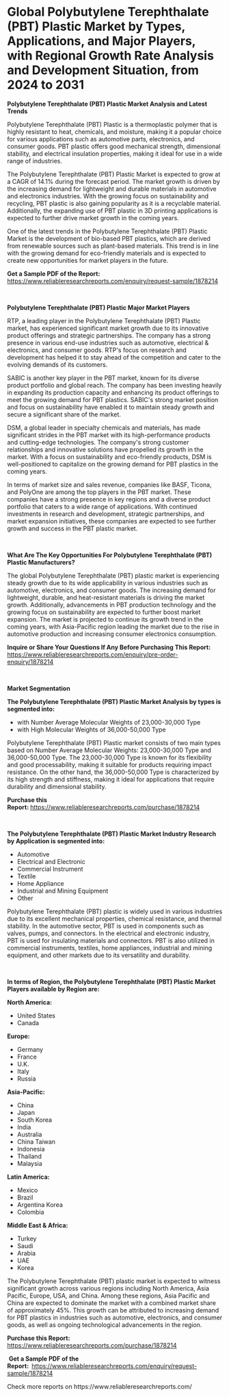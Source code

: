 <p><h1>Global Polybutylene Terephthalate (PBT) Plastic Market by Types, Applications, and Major Players, with Regional Growth Rate Analysis and Development Situation, from 2024 to 2031</h1></p><p><strong>Polybutylene Terephthalate (PBT) Plastic Market Analysis and Latest Trends</strong></p>
<p><p>Polybutylene Terephthalate (PBT) Plastic is a thermoplastic polymer that is highly resistant to heat, chemicals, and moisture, making it a popular choice for various applications such as automotive parts, electronics, and consumer goods. PBT plastic offers good mechanical strength, dimensional stability, and electrical insulation properties, making it ideal for use in a wide range of industries.</p><p>The Polybutylene Terephthalate (PBT) Plastic Market is expected to grow at a CAGR of 14.1% during the forecast period. The market growth is driven by the increasing demand for lightweight and durable materials in automotive and electronics industries. With the growing focus on sustainability and recycling, PBT plastic is also gaining popularity as it is a recyclable material. Additionally, the expanding use of PBT plastic in 3D printing applications is expected to further drive market growth in the coming years.</p><p>One of the latest trends in the Polybutylene Terephthalate (PBT) Plastic Market is the development of bio-based PBT plastics, which are derived from renewable sources such as plant-based materials. This trend is in line with the growing demand for eco-friendly materials and is expected to create new opportunities for market players in the future.</p></p>
<p><strong>Get a Sample PDF of the Report:&nbsp;</strong> <a href="https://www.reliableresearchreports.com/enquiry/request-sample/1878214">https://www.reliableresearchreports.com/enquiry/request-sample/1878214</a></p>
<p>&nbsp;</p>
<p><strong>Polybutylene Terephthalate (PBT) Plastic Major Market Players</strong></p>
<p><p>RTP, a leading player in the Polybutylene Terephthalate (PBT) Plastic market, has experienced significant market growth due to its innovative product offerings and strategic partnerships. The company has a strong presence in various end-use industries such as automotive, electrical & electronics, and consumer goods. RTP's focus on research and development has helped it to stay ahead of the competition and cater to the evolving demands of its customers.</p><p>SABIC is another key player in the PBT market, known for its diverse product portfolio and global reach. The company has been investing heavily in expanding its production capacity and enhancing its product offerings to meet the growing demand for PBT plastics. SABIC's strong market position and focus on sustainability have enabled it to maintain steady growth and secure a significant share of the market.</p><p>DSM, a global leader in specialty chemicals and materials, has made significant strides in the PBT market with its high-performance products and cutting-edge technologies. The company's strong customer relationships and innovative solutions have propelled its growth in the market. With a focus on sustainability and eco-friendly products, DSM is well-positioned to capitalize on the growing demand for PBT plastics in the coming years.</p><p>In terms of market size and sales revenue, companies like BASF, Ticona, and PolyOne are among the top players in the PBT market. These companies have a strong presence in key regions and a diverse product portfolio that caters to a wide range of applications. With continued investments in research and development, strategic partnerships, and market expansion initiatives, these companies are expected to see further growth and success in the PBT plastic market.</p></p>
<p>&nbsp;</p>
<p><strong>What Are The Key Opportunities For Polybutylene Terephthalate (PBT) Plastic Manufacturers?</strong></p>
<p><p>The global Polybutylene Terephthalate (PBT) plastic market is experiencing steady growth due to its wide applicability in various industries such as automotive, electronics, and consumer goods. The increasing demand for lightweight, durable, and heat-resistant materials is driving the market growth. Additionally, advancements in PBT production technology and the growing focus on sustainability are expected to further boost market expansion. The market is projected to continue its growth trend in the coming years, with Asia-Pacific region leading the market due to the rise in automotive production and increasing consumer electronics consumption.</p></p>
<p><strong>Inquire or Share Your Questions If Any Before Purchasing This Report:</strong> <a href="https://www.reliableresearchreports.com/enquiry/pre-order-enquiry/1878214">https://www.reliableresearchreports.com/enquiry/pre-order-enquiry/1878214</a></p>
<p>&nbsp;</p>
<p><strong>Market Segmentation</strong></p>
<p><strong>The Polybutylene Terephthalate (PBT) Plastic Market Analysis by types is segmented into:</strong></p>
<p><ul><li>with Number Average Molecular Weights of 23,000-30,000 Type</li><li>with High Molecular Weights of 36,000-50,000 Type</li></ul></p>
<p><p>Polybutylene Terephthalate (PBT) Plastic market consists of two main types based on Number Average Molecular Weights: 23,000-30,000 Type and 36,000-50,000 Type. The 23,000-30,000 Type is known for its flexibility and good processability, making it suitable for products requiring impact resistance. On the other hand, the 36,000-50,000 Type is characterized by its high strength and stiffness, making it ideal for applications that require durability and dimensional stability.</p></p>
<p><strong>Purchase this Report:&nbsp;</strong><a href="https://www.reliableresearchreports.com/purchase/1878214">https://www.reliableresearchreports.com/purchase/1878214</a></p>
<p>&nbsp;</p>
<p><strong>The Polybutylene Terephthalate (PBT) Plastic Market Industry Research by Application is segmented into:</strong></p>
<p><ul><li>Automotive</li><li>Electrical and Electronic</li><li>Commercial Instrument</li><li>Textile</li><li>Home Appliance</li><li>Industrial and Mining Equipment</li><li>Other</li></ul></p>
<p><p>Polybutylene Terephthalate (PBT) plastic is widely used in various industries due to its excellent mechanical properties, chemical resistance, and thermal stability. In the automotive sector, PBT is used in components such as valves, pumps, and connectors. In the electrical and electronic industry, PBT is used for insulating materials and connectors. PBT is also utilized in commercial instruments, textiles, home appliances, industrial and mining equipment, and other markets due to its versatility and durability.</p></p>
<p>&nbsp;</p>
<p><strong>In terms of Region, the Polybutylene Terephthalate (PBT) Plastic Market Players available by Region are:</strong></p>
<p>
    <p> <strong> North America: </strong>
        <ul>
            <li>United States</li>
            <li>Canada</li>
        </ul>
        </p> 
    <p> <strong> Europe: </strong>
        <ul>
            <li>Germany</li>
            <li>France</li>
            <li>U.K.</li>
            <li>Italy</li>
            <li>Russia</li>
        </ul>
        </p> 
    <p> <strong> Asia-Pacific: </strong>
        <ul>
            <li>China</li>
            <li>Japan</li>
            <li>South Korea</li>
            <li>India</li>
            <li>Australia</li>
            <li>China Taiwan</li>
            <li>Indonesia</li>
            <li>Thailand</li>
            <li>Malaysia</li>
        </ul>
        </p> 
    <p> <strong> Latin America: </strong>
        <ul>
            <li>Mexico</li>
            <li>Brazil</li>
            <li>Argentina Korea</li>
            <li>Colombia</li>
        </ul>
        </p> 
    <p> <strong> Middle East & Africa: </strong>
        <ul>
            <li>Turkey</li>
            <li>Saudi</li>
            <li>Arabia</li>
            <li>UAE</li>
            <li>Korea</li>
        </ul>
    </p>
    </p>
<p><p>The Polybutylene Terephthalate (PBT) plastic market is expected to witness significant growth across various regions including North America, Asia Pacific, Europe, USA, and China. Among these regions, Asia Pacific and China are expected to dominate the market with a combined market share of approximately 45%. This growth can be attributed to increasing demand for PBT plastics in industries such as automotive, electronics, and consumer goods, as well as ongoing technological advancements in the region.</p></p>
<p><strong>Purchase this Report: </strong><a href="https://www.reliableresearchreports.com/purchase/1878214">https://www.reliableresearchreports.com/purchase/1878214</a></p>
<p>&nbsp;<strong>Get a Sample PDF of the Report:&nbsp;&nbsp;</strong><a href="https://www.reliableresearchreports.com/enquiry/request-sample/1878214">https://www.reliableresearchreports.com/enquiry/request-sample/1878214</a></p>
<p><strong></strong></p>
<p>Check more reports on https://www.reliableresearchreports.com/</p>
